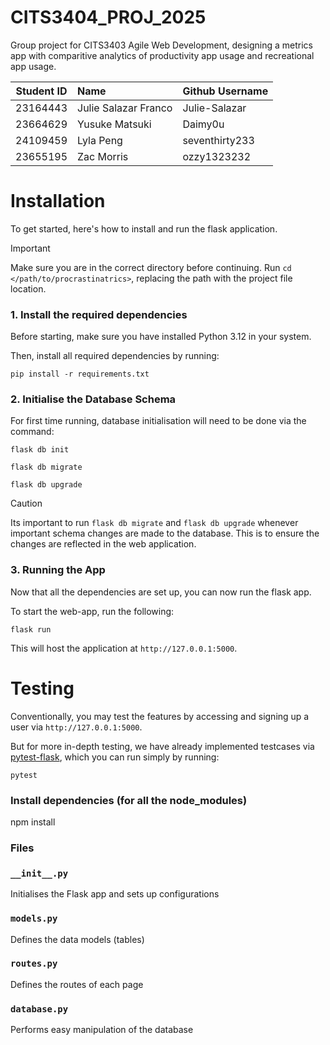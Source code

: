 # CITS3404_PROJ_2025
Group project for CITS3403 Agile Web Development, designing a metrics app with comparitive analytics of productivity app usage and recreational app usage.

| Student ID | Name | Github Username
| -------- | :------- |-------|
| 23164443 | Julie Salazar Franco | Julie-Salazar
| 23664629 | Yusuke Matsuki | Daimy0u
| 24109459 | Lyla Peng | seventhirty233
| 23655195 | Zac Morris | ozzy1323232


# Installation
To get started, here's how to install and run the flask application.

> [!IMPORTANT]
> Make sure you are in the correct directory before continuing. Run `cd </path/to/procrastinatrics>`, replacing the path with the project file location.

### 1. Install the required dependencies
Before starting, make sure you have installed Python 3.12 in your system.

Then, install all required dependencies by running:
``` shell
pip install -r requirements.txt
```

### 2. Initialise the Database Schema
For first time running, database initialisation will need to be done via the command:
``` shell
flask db init
```
``` shell
flask db migrate
```
``` shell
flask db upgrade
```
> [!CAUTION]
> Its important to run `flask db migrate` and `flask db upgrade` whenever important schema changes are made to the database. This is to ensure the changes are reflected in the web application.

### 3. Running the App
Now that all the dependencies are set up, you can now run the flask app.

To start the web-app, run the following:

``` shell
flask run
```

This will host the application at `http://127.0.0.1:5000`.

# Testing
Conventionally, you may test the features by accessing and signing up a user via `http://127.0.0.1:5000`.

But for more in-depth testing, we have already implemented testcases via [pytest-flask](https://pypi.org/project/pytest-flask/), which you can run simply by running:
```shell
pytest
```

### Install dependencies (for all the node_modules)
npm install 


### Files

### `__init__.py`
Initialises the Flask app and sets up configurations

### `models.py`
Defines the data models (tables) 

### `routes.py`
Defines the routes of each page 

### `database.py`
Performs easy manipulation of the database

